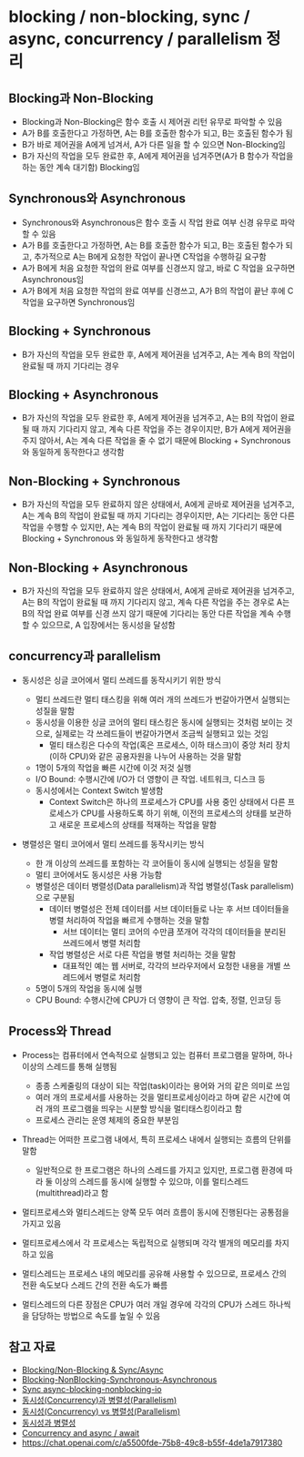 # blocking / non-blocking, sync / async, concurrency / parallelism 정리
## Blocking과 Non-Blocking
- Blocking과 Non-Blocking은 함수 호출 시 제어권 리턴 유무로 파악할 수 있음
- A가 B를 호출한다고 가정하면, A는 B를 호출한 함수가 되고, B는 호출된 함수가 됨
- B가 바로 제어권을 A에게 넘겨서, A가 다른 일을 할 수 있으면 Non-Blocking임
- B가 자신의 작업을 모두 완료한 후, A에게 제어권을 넘겨주면(A가 B 함수가 작업을 하는 동안 계속 대기함) Blocking임

## Synchronous와 Asynchronous
- Synchronous와 Asynchronous은 함수 호출 시 작업 완료 여부 신경 유무로 파악할 수 있음
- A가 B를 호출한다고 가정하면, A는 B를 호출한 함수가 되고, B는 호출된 함수가 되고, 추가적으로 A는 B에게 요청한 작업이 끝나면 C작업을 수행하길 요구함
- A가 B에게 처음 요청한 작업의 완료 여부를 신경쓰지 않고, 바로 C 작업을 요구하면 Asynchronous임
- A가 B에게 처음 요청한 작업의 완료 여부를 신경쓰고, A가 B의 작업이 끝난 후에 C 작업을 요구하면 Synchronous임

## Blocking + Synchronous
- B가 자신의 작업을 모두 완료한 후, A에게 제어권을 넘겨주고, A는 계속 B의 작업이 완료될 때 까지 기다리는 경우

## Blocking + Asynchronous
- B가 자신의 작업을 모두 완료한 후, A에게 제어권을 넘겨주고, A는 B의 작업이 완료될 때 까지 기다리지 않고, 계속 다른 작업을 주는 경우이지만, B가 A에게 제어권을 주지 않아서, A는 계속 다른 작업을 줄 수 없기 때문에 Blocking + Synchronous 와 동일하게 동작한다고 생각함

## Non-Blocking + Synchronous
-  B가 자신의 작업을 모두 완료하지 않은 상태에서, A에게 곧바로 제어권을 넘겨주고, A는 계속 B의 작업이 완료될 때 까지 기다리는 경우이지만, A는 기다리는 동안 다른 작업을 수행할 수 있지만, A는 계속 B의 작업이 완료될 때 까지 기다리기 때문에 Blocking + Synchronous 와 동일하게 동작한다고 생각함

## Non-Blocking + Asynchronous
-  B가 자신의 작업을 모두 완료하지 않은 상태에서, A에게 곧바로 제어권을 넘겨주고, A는 B의 작업이 완료될 때 까지 기다리지 않고, 계속 다른 작업을 주는 경우로 A는 B의 작업 완료 여부를 신경 쓰지 않기 때문에 기다리는 동안 다른 작업을 계속 수행할 수 있으므로, A 입장에서는 동시성을 달성함

## concurrency과 parallelism
- 동시성은 싱글 코어에서 멀티 쓰레드를 동작시키기 위한 방식
    - 멀티 쓰레드란 멀티 태스킹을 위해 여러 개의 쓰레드가 번갈아가면서 실행되는 성질을 말함
    - 동시성을 이용한 싱글 코어의 멀티 태스킹은 동시에 실행되는 것처럼 보이는 것으로, 실제로는 각 쓰레드들이 번갈아가면서 조금씩 실행되고 있는 것임
        - 멀티 태스킹은 다수의 작업(혹은 프로세스, 이하 태스크)이 중앙 처리 장치(이하 CPU)와 같은 공용자원을 나누어 사용하는 것을 말함
    - 1명이 5개의 작업을 빠른 시간에 이것 저것 실행
    - I/O Bound: 수행시간에 I/O가 더 영향이 큰 작업. 네트워크, 디스크 등
    - 동시성에서는 Context Switch 발생함
        - Context Switch은 하나의 프로세스가 CPU를 사용 중인 상태에서 다른 프로세스가 CPU를 사용하도록 하기 위해, 이전의 프로세스의 상태를 보관하고 새로운 프로세스의 상태를 적재하는 작업을 말함

- 병렬성은 멀티 코어에서 멀티 쓰레드를 동작시키는 방식
    - 한 개 이상의 쓰레드를 포함하는 각 코어들이 동시에 실행되는 성질을 말함
    - 멀티 코어에서도 동시성은 사용 가능함
    - 병렬성은 데이터 병렬성(Data parallelism)과 작업 병렬성(Task parallelism)으로 구분됨
        - 데이터 병렬성은 전체 데이터를 서브 데이터들로 나눈 후 서브 데이터들을 병렬 처리하여 작업을 빠르게 수행하는 것을 말함
            - 서브 데이터는 멀티 코어의 수만큼 쪼개어 각각의 데이터들을 분리된 쓰레드에서 병렬 처리함
        - 작업 병렬성은 서로 다른 작업을 병렬 처리하는 것을 말함
            - 대표적인 예는 웹 서버로, 각각의 브라우저에서 요청한 내용을 개별 쓰레드에서 병렬로 처리함
    - 5명이 5개의 작업을 동시에 실행
    - CPU Bound: 수행시간에 CPU가 더 영향이 큰 작업. 압축, 정렬, 인코딩 등

## Process와 Thread
- Process는 컴퓨터에서 연속적으로 실행되고 있는 컴퓨터 프로그램을 말하며, 하나 이상의 스레드를 통해 실행됨
    - 종종 스케줄링의 대상이 되는 작업(task)이라는 용어와 거의 같은 의미로 쓰임
    - 여러 개의 프로세서를 사용하는 것을 멀티프로세싱이라고 하며 같은 시간에 여러 개의 프로그램을 띄우는 시분할 방식을 멀티태스킹이라고 함
    - 프로세스 관리는 운영 체제의 중요한 부분임

- Thread는 어떠한 프로그램 내에서, 특히 프로세스 내에서 실행되는 흐름의 단위를 말함
    - 일반적으로 한 프로그램은 하나의 스레드를 가지고 있지만, 프로그램 환경에 따라 둘 이상의 스레드를 동시에 실행할 수 있으먀, 이를 멀티스레드(multithread)라고 함

- 멀티프로세스와 멀티스레드는 양쪽 모두 여러 흐름이 동시에 진행된다는 공통점을 가지고 있음
- 멀티프로세스에서 각 프로세스는 독립적으로 실행되며 각각 별개의 메모리를 차지하고 있음
- 멀티스레드는 프로세스 내의 메모리를 공유해 사용할 수 있으므로, 프로세스 간의 전환 속도보다 스레드 간의 전환 속도가 빠름
- 멀티스레드의 다른 장점은 CPU가 여러 개일 경우에 각각의 CPU가 스레드 하나씩을 담당하는 방법으로 속도를 높일 수 있음

## 참고 자료
- [Blocking/Non-Blocking & Sync/Async](https://goodgid.github.io/Blocking-NonBlocking-Synchronous-Asynchronous/)
- [Blocking-NonBlocking-Synchronous-Asynchronous](https://homoefficio.github.io/2017/02/19/Blocking-NonBlocking-Synchronous-Asynchronous/)
- [Sync async-blocking-nonblocking-io](https://www.slideshare.net/unitimes/sync-asyncblockingnonblockingio)
- [동시성(Concurrency)과 병렬성(Parallelism)](https://goodgid.github.io/Concurrency-vs-Paraleelism/)
- [동시성(Concurrency) vs 병렬성(Parallelism)](https://atin.tistory.com/567)
- [동시성과 병렬성](https://ohgyun.com/741)
- [Concurrency and async / await](https://fastapi.tiangolo.com/async/)
- https://chat.openai.com/c/a5500fde-75b8-49c8-b55f-4de1a7917380